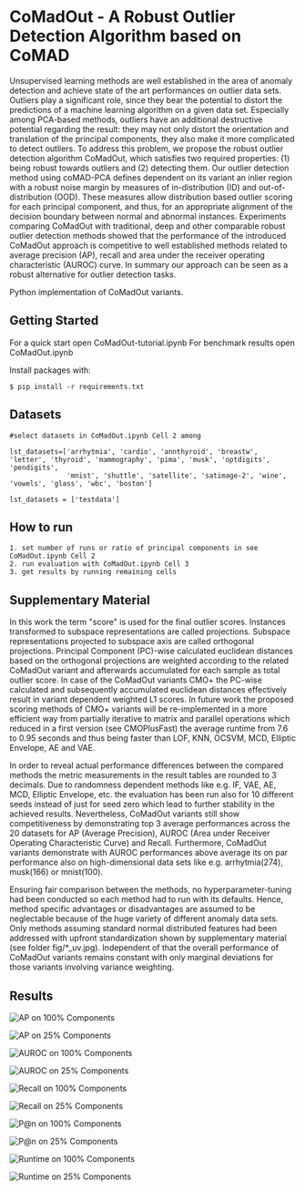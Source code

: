 # CoMadOut - A Robust Outlier Detection Algorithm based on CoMAD

Unsupervised learning methods are well established in the area of anomaly detection and achieve state of the art performances on outlier data sets. Outliers play a significant role, since they bear the potential to distort the predictions of a machine learning algorithm on a given data set. Especially among PCA-based methods, outliers have an additional destructive potential regarding the result: they may not only distort the orientation and translation of the principal components, they also make it more complicated to detect outliers. To address this problem, we propose the robust outlier detection algorithm CoMadOut, which satisfies two required properties: (1) being robust towards outliers and (2) detecting them. Our outlier detection method using coMAD-PCA defines dependent on its variant an inlier region with a robust noise margin by measures of in-distribution (ID) and out-of-distribution (OOD). These measures allow distribution based outlier scoring for each principal component, and thus, for an appropriate alignment of the decision boundary between normal and abnormal instances. Experiments comparing CoMadOut with traditional, deep and other comparable robust outlier detection methods showed that the performance of the introduced CoMadOut approach is competitive to well established methods related to average precision (AP), recall and area under the receiver operating characteristic (AUROC) curve. In summary our approach can be seen as a robust alternative for outlier detection tasks.



Python implementation of CoMadOut variants.

## Getting Started

For a quick start open CoMadOut-tutorial.ipynb 
For benchmark results open CoMadOut.ipynb 

Install packages with:

```
$ pip install -r requirements.txt
```

## Datasets

``` 
#select datasets in CoMadOut.ipynb Cell 2 among

lst_datasets=['arrhytmia', 'cardio', 'annthyroid', 'breastw', 'letter', 'thyroid', 'mammography', 'pima', 'musk', 'optdigits', 'pendigits', 
              'mnist', 'shuttle', 'satellite', 'satimage-2', 'wine', 'vowels', 'glass', 'wbc', 'boston']

lst_datasets = ['testdata'] 
``` 

## How to run

```
1. set number of runs or ratio of principal components in see CoMadOut.ipynb Cell 2
2. run evaluation with CoMadOut.ipynb Cell 3
3. get results by running remaining cells
```

## Supplementary Material

In this work the term "score" is used for the final outlier scores. Instances transformed to subspace representations are called projections. Subspace representations projected to subspace axis are called orthogonal projections.
Principal Component (PC)-wise calculated euclidean distances based on the orthogonal projections are weighted according to the related CoMadOut variant and afterwards accumulated for each sample as total outlier score. In case of the CoMadOut variants CMO+ the PC-wise calculated and subsequently accumulated euclidean distances effectively result in variant dependent weighted L1 scores. 
In future work the proposed scoring methods of CMO+ variants will be re-implemented in a more efficient way from partially iterative to matrix and parallel operations which reduced in a first version (see CMOPlusFast) the average runtime from 7.6 to 0.95 seconds and thus being faster than LOF, KNN, OCSVM, MCD, Elliptic Envelope, AE and VAE. 

In order to reveal actual performance differences between the compared methods the metric measurements in the result tables are rounded to 3 decimals.
Due to randomness dependent methods like e.g. IF, VAE, AE, MCD, Elliptic Envelope, etc. the evaluation has been run also for 10 different seeds instead of just for seed zero which lead to further stability in the achieved results. Nevertheless, CoMadOut variants still show competitiveness by demonstrating top 3 average performances across the 20 datasets for AP (Average Precision), AUROC (Area under Receiver Operating Characteristic Curve) and Recall.
Furthermore, CoMadOut variants demonstrate with AUROC performances above average its on par performance also on high-dimensional data sets like e.g. arrhytmia(274), musk(166) or mnist(100).

Ensuring fair comparison between the methods, no hyperparameter-tuning had been conducted so each method had to run with its defaults. 
Hence, method specific advantages or disadvantages are assumed to be neglectable because of the huge variety of different anomaly data sets. 
Only methods assuming standard normal distributed features had been addressed with upfront standardization shown by supplementary material (see folder fig/*_uv.jpg).
Independent of that the overall performance of CoMadOut variants remains constant with only marginal deviations for those variants involving variance weighting. 

## Results

![AP on 100% Components](<./fig/Fig6ap0999_10seeds.jpg> "AP on 100% Components")

![AP on 25% Components](<./fig/Fig7ap025_10seeds.jpg> "AP on 25% Components") 

![AUROC on 100% Components](<./fig/Fig8roc0999_10seeds.jpg> "AUROC on 100% Components")

![AUROC on 25% Components](<./fig/Fig9roc025_10seeds.jpg> "AUROC on 25% Components") 

![Recall on 100% Components](<./fig/Fig10recall0999_10seeds.jpg> "Recall on 100% Components")

![Recall on 25% Components](<./fig/Fig11recall025_10seeds.jpg> "Recall on 25% Components") 

![P@n on 100% Components](<./fig/Fig12precn0999_10seeds.jpg> "P@n on 100% Components")

![P@n on 25% Components](<./fig/Fig13precn025_10seeds.jpg> "P@n on 25% Components") 

![Runtime on 100% Components](<./fig/Fig14runtime0999_10seeds.jpg> "Runtime on 100% Components")

![Runtime on 25% Components](<./fig/Fig15runtime025_10seeds.jpg> "Runtime on 25% Components") 

